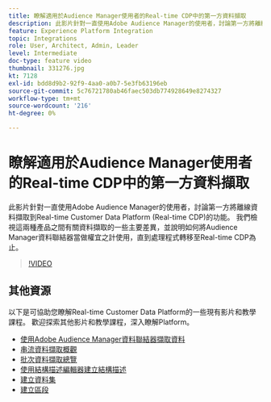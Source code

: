 ```yaml
---
title: 瞭解適用於Audience Manager使用者的Real-time CDP中的第一方資料擷取
description: 此影片針對一直使用Adobe Audience Manager的使用者，討論第一方將離線資料擷取到Real-time Customer Data Platform (Real-time CDP)的功能。 我們檢視這兩種產品之間有關資料擷取的一些主要差異，並說明如何將Audience Manager資料聯結器當做權宜之計使用，直到處理程式轉移至Real-time CDP為止。
feature: Experience Platform Integration
topic: Integrations
role: User, Architect, Admin, Leader
level: Intermediate
doc-type: feature video
thumbnail: 331276.jpg
kt: 7128
exl-id: bdd8d9b2-92f9-4aa0-a0b7-5e3fb63196eb
source-git-commit: 5c76721780ab46faec503db774928649e8274327
workflow-type: tm+mt
source-wordcount: '216'
ht-degree: 0%

---
```


# 瞭解適用於Audience Manager使用者的Real-time CDP中的第一方資料擷取

此影片針對一直使用Adobe Audience Manager的使用者，討論第一方將離線資料擷取到Real-time Customer Data Platform (Real-time CDP)的功能。 我們檢視這兩種產品之間有關資料擷取的一些主要差異，並說明如何將Audience Manager資料聯結器當做權宜之計使用，直到處理程式轉移至Real-time CDP為止。


>[!VIDEO](https://video.tv.adobe.com/v/331276/?quality=12&learn=on)

## 其他資源

以下是可協助您瞭解Real-time Customer Data Platform的一些現有影片和教學課程。 歡迎探索其他影片和教學課程，深入瞭解Platform。

* [使用Adobe Audience Manager資料聯結器擷取資料](https://experienceleague.adobe.com/docs/platform-learn/tutorials/sources/ingest-data-from-aam.html?lang=en#sources)
* [串流資料擷取概觀](https://experienceleague.adobe.com/docs/platform-learn/tutorials/data-ingestion/understanding-streaming-ingestion.html?lang=en#data-ingestion)
* [批次資料擷取總覽](https://experienceleague.adobe.com/docs/platform-learn/tutorials/data-ingestion/batch-ingestion-overview.html?lang=en#data-ingestion)
* [使用結構描述編輯器建立結構描述](https://experienceleague.adobe.com/docs/experience-platform/xdm/tutorials/create-schema-ui.html?lang=en#getting-started)
* [建立資料集](https://experienceleague.adobe.com/docs/platform-learn/getting-started-for-data-architects-and-data-engineers/create-datasets.html?lang=en#permissions-required)
* [建立區段](https://experienceleague.adobe.com/docs/platform-learn/tutorials/segments/create-segments.html?lang=en#segments)
